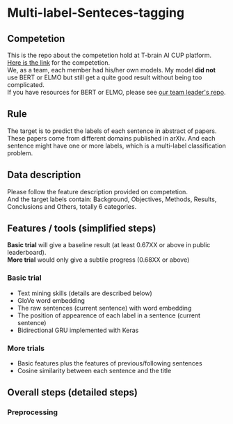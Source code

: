 # Multi-label-Senteces-tagging

## Competetion
This is the repo about the competetion hold at T-brain AI CUP platform. [Here is the link](https://tbrain.trendmicro.com.tw/Competitions/Details/8) for the competetion.  
We, as a team, each member had his/her own models. My model **did not** use BERT or ELMO but still get a quite good result without being too complicated.   
If you have resources for BERT or ELMO, please see [our team leader's repo](https://github.com/eugeneALU/Text-Classification).

## Rule
The target is to predict the labels of each sentence in abstract of papers. These papers come from different domains published in arXiv. And each sentence might have one or more labels, which is a multi-label classification problem.

## Data description
Please follow the feature description provided on competetion.  
And the target labels contain: Background, Objectives, Methods, Results, Conclusions and Others, totally 6 categories.

## Features / tools (simplified steps)
**Basic trial** will give a baseline result (at least 0.67XX or above in public leaderboard).   
**More trial** would only give a subtile progress (0.68XX or above)
### Basic trial
+ Text mining skills (details are described below)
+ GloVe word embedding
+ The raw sentences (current sentence) with word embedding
+ The position of appearence of each label in a sentence (current sentence)
+ Bidirectional GRU implemented with Keras
### More trials
+ Basic features plus the features of previous/following sentences
+ Cosine similarity between each sentence and the title

## Overall steps (detailed steps)
### Preprocessing

